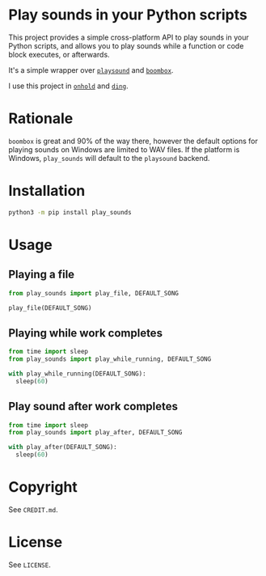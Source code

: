 # Play sounds in your Python scripts

This project provides a simple cross-platform API to play sounds in your Python scripts, and allows you to play sounds while a function or code block executes, or afterwards.

It's a simple wrapper over [`playsound`](https://pypi.org/project/playsound/) and [`boombox`](https://pypi.org/project/boombox/).

I use this project in [`onhold`](https://github.com/alexdelorenzo/onhold) and [`ding`](https://github.com/alexdelorenzo/ding).

# Rationale

`boombox` is great and 90% of the way there, however the default options for playing sounds on Windows are limited to WAV files. If the platform is Windows, `play_sounds` will default to the `playsound` backend.

# Installation

```bash
python3 -m pip install play_sounds
```

# Usage
## Playing a file
```python
from play_sounds import play_file, DEFAULT_SONG

play_file(DEFAULT_SONG)
```

## Playing while work completes
```python
from time import sleep
from play_sounds import play_while_running, DEFAULT_SONG

with play_while_running(DEFAULT_SONG):
  sleep(60)
```

## Play sound after work completes
```python
from time import sleep
from play_sounds import play_after, DEFAULT_SONG

with play_after(DEFAULT_SONG):
  sleep(60)
```


# Copyright
See `CREDIT.md`.

# License
See `LICENSE`.
